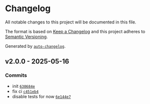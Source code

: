 # Changelog

All notable changes to this project will be documented in this file.

The format is based on [Keep a Changelog](https://keepachangelog.com/en/1.0.0/)
and this project adheres to [Semantic Versioning](https://semver.org/spec/v2.0.0.html).

Generated by [`auto-changelog`](https://github.com/CookPete/auto-changelog).

## v2.0.0 - 2025-05-16

### Commits

- init [`630684e`](https://github.com/olofvndrhr/fftools/commit/630684ec4af90892a807bdfdb5c00814a1bcf256)
- fix ci [`c451eb4`](https://github.com/olofvndrhr/fftools/commit/c451eb423f7ea2f58ceb05f782485b385cecf0b7)
- disable tests for now [`6e144e7`](https://github.com/olofvndrhr/fftools/commit/6e144e7ee417a23cb1fcd4bd00aadc4d80cfbed2)
